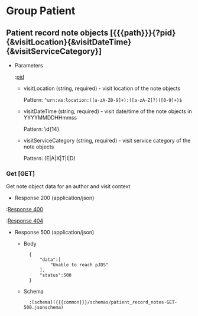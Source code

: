 # Group Patient

## Patient record note objects [{{{path}}}{?pid}{&visitLocation}{&visitDateTime}{&visitServiceCategory}]

+ Parameters

    :[pid]({{{common}}}/parameters/pid.md)

    + visitLocation (string, required) - visit location of the note objects

        Pattern: `^urn:va:location:([a-zA-Z0-9]+):([a-zA-Z]?)([0-9]+)$`

    + visitDateTime (string, required) - visit date/time of the note objects in YYYYMMDDHHmmss

        Pattern: \d{14}

    + visitServiceCategory (string, required) - visit service category of the note objects

        Pattern: (E|A|X|T|I|D)


### Get [GET]

Get note object data for an author and visit context

+ Response 200 (application/json)

:[Response 400]({{{common}}}/responses/400.md)

:[Response 404]({{{common}}}/responses/404.md)

+ Response 500 (application/json)

    + Body

            {
                "data":[
                    "Unable to reach pJDS"
                ],
                "status":500
            }

    + Schema

            :[schema]({{{common}}}/schemas/patient_record_notes-GET-500.jsonschema)

